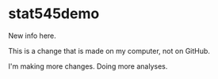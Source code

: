 # stat545demo

New info here.

This is a change that is made on my computer, not on GitHub.

I'm making more changes. Doing more analyses.